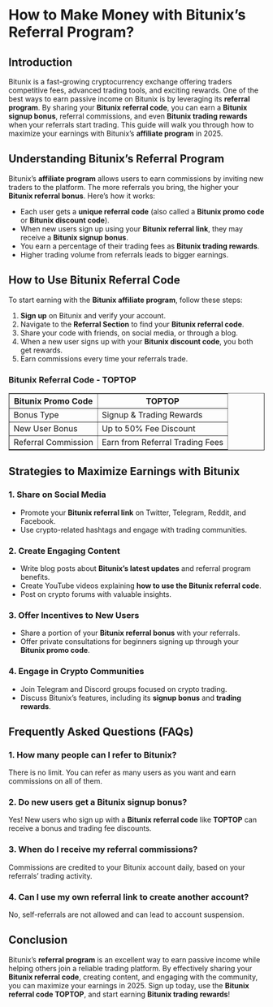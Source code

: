 <h1>How to Make Money with Bitunix’s Referral Program?</h1>
<h2>Introduction</h2>
<p>Bitunix is a fast-growing cryptocurrency exchange offering traders competitive fees, advanced trading tools, and exciting rewards. One of the best ways to earn passive income on Bitunix is by leveraging its <strong>referral program</strong>. By sharing your <strong>Bitunix referral code</strong>, you can earn a <strong>Bitunix signup bonus</strong>, referral commissions, and even <strong>Bitunix trading rewards</strong> when your referrals start trading. This guide will walk you through how to maximize your earnings with Bitunix’s <strong>affiliate program</strong> in 2025.</p>

<h2>Understanding Bitunix’s Referral Program</h2>
<p>Bitunix’s <strong>affiliate program</strong> allows users to earn commissions by inviting new traders to the platform. The more referrals you bring, the higher your <strong>Bitunix referral bonus</strong>. Here’s how it works:</p>
<ul>
    <li>Each user gets a <strong>unique referral code</strong> (also called a <strong>Bitunix promo code</strong> or <strong>Bitunix discount code</strong>).</li>
    <li>When new users sign up using your <strong>Bitunix referral link</strong>, they may receive a <strong>Bitunix signup bonus</strong>.</li>
    <li>You earn a percentage of their trading fees as <strong>Bitunix trading rewards</strong>.</li>
    <li>Higher trading volume from referrals leads to bigger earnings.</li>
</ul>

<h2>How to Use Bitunix Referral Code</h2>
<p>To start earning with the <strong>Bitunix affiliate program</strong>, follow these steps:</p>
<ol>
    <li><strong>Sign up</strong> on Bitunix and verify your account.</li>
    <li>Navigate to the <strong>Referral Section</strong> to find your <strong>Bitunix referral code</strong>.</li>
    <li>Share your code with friends, on social media, or through a blog.</li>
    <li>When a new user signs up with your <strong>Bitunix discount code</strong>, you both get rewards.</li>
    <li>Earn commissions every time your referrals trade.</li>
</ol>

<h3>Bitunix Referral Code - TOPTOP</h3>
<table border="1">
    <tr>
        <th>Bitunix Promo Code</th>
        <th>TOPTOP</th>
    </tr>
    <tr>
        <td>Bonus Type</td>
        <td>Signup & Trading Rewards</td>
    </tr>
    <tr>
        <td>New User Bonus</td>
        <td>Up to 50% Fee Discount</td>
    </tr>
    <tr>
        <td>Referral Commission</td>
        <td>Earn from Referral Trading Fees</td>
    </tr>
</table>

<h2>Strategies to Maximize Earnings with Bitunix</h2>
<h3>1. Share on Social Media</h3>
<ul>
    <li>Promote your <strong>Bitunix referral link</strong> on Twitter, Telegram, Reddit, and Facebook.</li>
    <li>Use crypto-related hashtags and engage with trading communities.</li>
</ul>

<h3>2. Create Engaging Content</h3>
<ul>
    <li>Write blog posts about <strong>Bitunix’s latest updates</strong> and referral program benefits.</li>
    <li>Create YouTube videos explaining <strong>how to use the Bitunix referral code</strong>.</li>
    <li>Post on crypto forums with valuable insights.</li>
</ul>

<h3>3. Offer Incentives to New Users</h3>
<ul>
    <li>Share a portion of your <strong>Bitunix referral bonus</strong> with your referrals.</li>
    <li>Offer private consultations for beginners signing up through your <strong>Bitunix promo code</strong>.</li>
</ul>

<h3>4. Engage in Crypto Communities</h3>
<ul>
    <li>Join Telegram and Discord groups focused on crypto trading.</li>
    <li>Discuss Bitunix’s features, including its <strong>signup bonus</strong> and <strong>trading rewards</strong>.</li>
</ul>

<h2>Frequently Asked Questions (FAQs)</h2>
<h3>1. How many people can I refer to Bitunix?</h3>
<p>There is no limit. You can refer as many users as you want and earn commissions on all of them.</p>

<h3>2. Do new users get a Bitunix signup bonus?</h3>
<p>Yes! New users who sign up with a <strong>Bitunix referral code</strong> like <strong>TOPTOP</strong> can receive a bonus and trading fee discounts.</p>

<h3>3. When do I receive my referral commissions?</h3>
<p>Commissions are credited to your Bitunix account daily, based on your referrals’ trading activity.</p>

<h3>4. Can I use my own referral link to create another account?</h3>
<p>No, self-referrals are not allowed and can lead to account suspension.</p>

<h2>Conclusion</h2>
<p>Bitunix’s <strong>referral program</strong> is an excellent way to earn passive income while helping others join a reliable trading platform. By effectively sharing your <strong>Bitunix referral code</strong>, creating content, and engaging with the community, you can maximize your earnings in 2025. Sign up today, use the <strong>Bitunix referral code TOPTOP</strong>, and start earning <strong>Bitunix trading rewards</strong>!</p>
